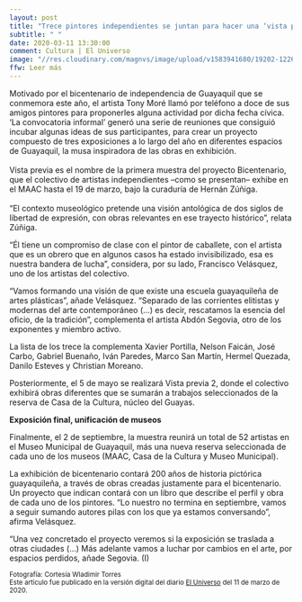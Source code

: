 ```yaml
---
layout: post
title: "Trece pintores independientes se juntan para hacer una ‘vista previa’ del arte ‘guayaco’"
subtitle: " "
date: 2020-03-11 13:30:00
comment: Cultura | El Universo
image: "//res.cloudinary.com/magnvs/image/upload/v1583941680/19202-1226_baktji.jpg"
ffw: Leer más
---
```

Motivado por el bicentenario de independencia de Guayaquil que se conmemora este año, el artista Tony Moré llamó por teléfono a doce de sus amigos pintores para proponerles alguna actividad por dicha fecha cívica. ‘La convocatoria informal’ generó una serie de reuniones que consiguió incubar algunas ideas de sus participantes, para crear un proyecto compuesto de tres exposiciones a lo largo del año en diferentes espacios de Guayaquil, la musa inspiradora de las obras en exhibición.<br /><br/>Vista previa es el nombre de la primera muestra del proyecto Bicentenario, que el colectivo de artistas independientes –como se presentan– exhibe en el MAAC hasta el 19 de marzo, bajo la curaduría de Hernán Zúñiga.<br /><br/>“El contexto museológico pretende una visión antológica de dos siglos de libertad de expresión, con obras relevantes en ese trayecto histórico”, relata Zúñiga.  

“Él tiene un compromiso de clase con el pintor de caballete, con el artista que es un obrero que en algunos casos ha estado invisibilizado, esa es nuestra bandera de lucha”, considera, por su lado, Francisco Velásquez, uno de los artistas del colectivo.

“Vamos formando una visión de que existe una escuela guayaquileña de artes plásticas”, añade Velásquez. “Separado de las corrientes elitistas y modernas del arte contemporáneo (...) es decir, rescatamos la esencia del oficio, de la tradición”, complementa el artista Abdón Segovia, otro de los exponentes y miembro activo.  

La lista de los trece la complementa Xavier Portilla, Nelson Faicán, José Carbo, Gabriel Buenaño, Iván Paredes, Marco San Martín, Hermel Quezada, Danilo Esteves y Christian Moreano.  

Posteriormente, el 5 de mayo se realizará Vista previa 2, donde el colectivo exhibirá obras diferentes que se sumarán a trabajos seleccionados de la reserva de Casa de la Cultura, núcleo del Guayas.  

**Exposición final, unificación de museos**  

Finalmente, el 2 de septiembre, la muestra reunirá un total de 52 artistas en el Museo Municipal de Guayaquil, más una nueva reserva seleccionada de cada uno de los museos (MAAC, Casa de la Cultura y Museo Municipal).

La exhibición de bicentenario contará 200 años de historia pictórica guayaquileña, a través de obras creadas justamente para el bicentenario. Un proyecto que indican contará con un libro que describe el perfil y obra de cada uno de los pintores. “Lo nuestro no termina en septiembre, vamos a seguir sumando autores pilas con los que ya estamos conversando”, afirma Velásquez.

“Una vez concretado el proyecto veremos si la exposición se traslada a otras ciudades (...) Más adelante vamos a luchar por cambios en el arte, por espacios perdidos, añade Segovia. (I)

<small>Fotografía: Cortesía Wladimir Torres<br />Este artículo fue publicado en la versión digital del diario [El Universo](//www.eluniverso.com/entretenimiento/2020/03/11/nota/7776270/trece-pintores-independientes-se-juntan-hacer-vista-previa) del 11 de marzo de 2020.</small>
